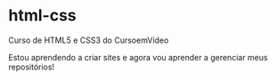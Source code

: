 # html-css
 Curso de HTML5 e CSS3 do CursoemVídeo

 Estou aprendendo a criar sites e agora vou aprender a gerenciar meus repositórios!
